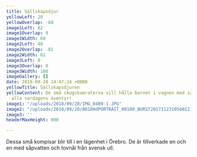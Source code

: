 ```yaml
---
title: Sällskapsdjur
yellowLeft: 20
yellowOverlap: -60
image1Left: 82
image1Overlap: 0
image1Width: 60
image2Left: 40
image2Overlap: -81
image2Width: 82
image3Left: 0
image3Overlap: 0
image3Width: 100
imageGallery: []
date: 2018-09-20 14:47:24 +0000
yellowTitle: Sällskapsdjuren
yellowContent: De små skogskamraterna vill hålla barnet i vagnen med sällskap under
  alla vardagens äventyr!
image1: "/uploads/2018/09/20/IMG_8489-1.JPG"
image2: "/uploads/2018/09/20/00100dPORTRAIT_00100_BURST20171123105601219_COVER copy.jpg"
image3: ''
headerMaxHeight: 800

---
```

Dessa små kompisar blir till i en lägenhet i Örebro. De är tillverkade en och en med såpvatten och tovnål från svensk ull.